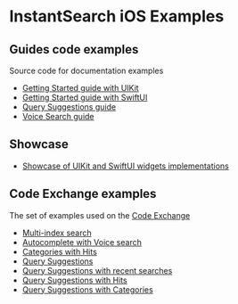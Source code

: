# InstantSearch iOS Examples

## Guides code examples

Source code for documentation examples

- [Getting Started guide with UIKit](/guide/GettingStartedUIKitGuide)
- [Getting Started guide with SwiftUI](/guide/GettingStartedSwiftUIGuide)
- [Query Suggestions guide](/guide/QuerySuggestionsGuides)
- [Voice Search guide](/guide/VoiceSearch)

## Showcase

- [Showcase of UIKit and SwiftUI widgets implementations](/showcase) 

## Code Exchange examples

The set of examples used on the [Code Exchange](https://www.algolia.com/developers/code-exchange/)

- [Multi-index search](/MultiIndex)
- [Autocomplete with Voice search](/VoiceSearch)
- [Categories with Hits](/CategoriesHits)
- [Query Suggestions](/QuerySuggestions)
- [Query Suggestions with recent searches](/QuerySuggestionsRecentSearches)
- [Query Suggestions with Hits](/QuerySuggestionsHits)
- [Query Suggestions with Categories](/QuerySuggestionsCategories)
